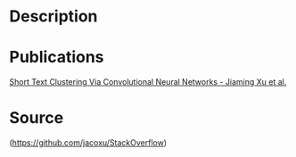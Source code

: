 # Description

# Publications
[Short Text Clustering Via Convolutional Neural Networks - Jiaming Xu et al.](http://www.aclweb.org/anthology/W15-1509)

# Source
(https://github.com/jacoxu/StackOverflow)
